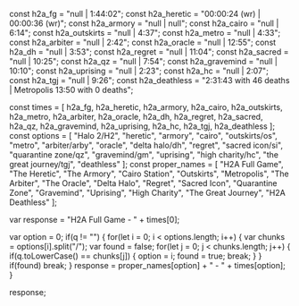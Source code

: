 const h2a_fg = "null | 1:44:02";
const h2a_heretic = "00:00:24 (wr) | 00:00:36 (wr)";
const h2a_armory = "null | null";
const h2a_cairo = "null | 6:14";
const h2a_outskirts = "null | 4:37";
const h2a_metro = "null | 4:33";
const h2a_arbiter = "null | 2:42";
const h2a_oracle = "null | 12:55";
const h2a_dh = "null | 3:53";
const h2a_regret = "null | 11:04";
const h2a_sacred = "null | 10:25";
const h2a_qz = "null | 7:54";
const h2a_gravemind = "null | 10:10";
const h2a_uprising = "null | 2:23";
const h2a_hc = "null | 2:07";
const h2a_tgj = "null | 9:26";
const h2a_deathless = "2:31:43 with 46 deaths | Metropolis 13:50 with 0 deaths";

const times = [
    h2a_fg, h2a_heretic, 
    h2a_armory, h2a_cairo,
    h2a_outskirts, h2a_metro,
    h2a_arbiter, h2a_oracle,
    h2a_dh, h2a_regret,
    h2a_sacred, h2a_qz,
    h2a_gravemind, h2a_uprising,
    h2a_hc, h2a_tgj,
    h2a_deathless ];
const options = [
    "Halo 2/H2", "heretic",
    "armory", "cairo",
    "outskirts/os", "metro",
    "arbiter/arby", "oracle",
    "delta halo/dh", "regret",
    "sacred icon/si", "quarantine zone/qz",
    "gravemind/gm", "uprising",
    "high charity/hc", "the great journey/tgj",
    "deathless" ];
const proper_names = [
    "H2A Full Game", "The Heretic",
    "The Armory", "Cairo Station",
    "Outskirts", "Metropolis",
    "The Arbiter", "The Oracle",
    "Delta Halo", "Regret",
    "Sacred Icon", "Quarantine Zone",
    "Gravemind", "Uprising",
    "High Charity", "The Great Journey",
    "H2A Deathless" ];

var response = "H2A Full Game - " + times[0];

var option = 0;
if(q != "")
{
    for(let i = 0; i < options.length; i++)
    {
        var chunks = options[i].split("/");
        var found = false;
        for(let j = 0; j < chunks.length; j++)
        {
            if(q.toLowerCase() == chunks[j])
            {
                option = i;
                found = true;
                break;
            }
        }
        if(found) break;
    }
    response = proper_names[option] + " - " + times[option];
}

response;